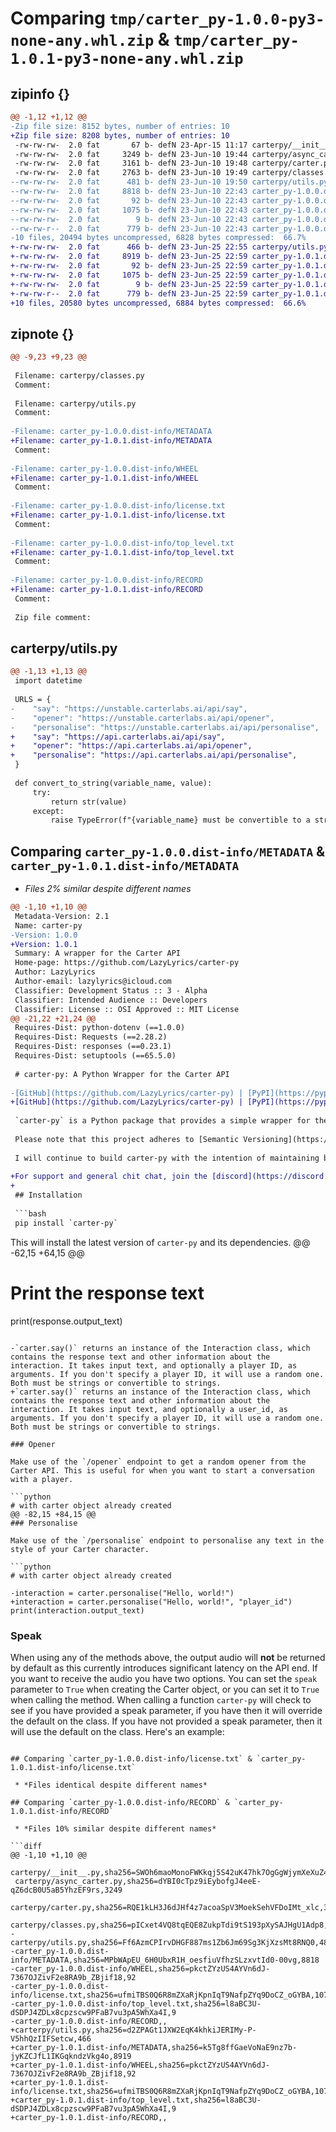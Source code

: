 # Comparing `tmp/carter_py-1.0.0-py3-none-any.whl.zip` & `tmp/carter_py-1.0.1-py3-none-any.whl.zip`

## zipinfo {}

```diff
@@ -1,12 +1,12 @@
-Zip file size: 8152 bytes, number of entries: 10
+Zip file size: 8208 bytes, number of entries: 10
 -rw-rw-rw-  2.0 fat       67 b- defN 23-Apr-15 11:17 carterpy/__init__.py
 -rw-rw-rw-  2.0 fat     3249 b- defN 23-Jun-10 19:44 carterpy/async_carter.py
 -rw-rw-rw-  2.0 fat     3161 b- defN 23-Jun-10 19:48 carterpy/carter.py
 -rw-rw-rw-  2.0 fat     2763 b- defN 23-Jun-10 19:49 carterpy/classes.py
--rw-rw-rw-  2.0 fat      481 b- defN 23-Jun-10 19:50 carterpy/utils.py
--rw-rw-rw-  2.0 fat     8818 b- defN 23-Jun-10 22:43 carter_py-1.0.0.dist-info/METADATA
--rw-rw-rw-  2.0 fat       92 b- defN 23-Jun-10 22:43 carter_py-1.0.0.dist-info/WHEEL
--rw-rw-rw-  2.0 fat     1075 b- defN 23-Jun-10 22:43 carter_py-1.0.0.dist-info/license.txt
--rw-rw-rw-  2.0 fat        9 b- defN 23-Jun-10 22:43 carter_py-1.0.0.dist-info/top_level.txt
--rw-rw-r--  2.0 fat      779 b- defN 23-Jun-10 22:43 carter_py-1.0.0.dist-info/RECORD
-10 files, 20494 bytes uncompressed, 6828 bytes compressed:  66.7%
+-rw-rw-rw-  2.0 fat      466 b- defN 23-Jun-25 22:55 carterpy/utils.py
+-rw-rw-rw-  2.0 fat     8919 b- defN 23-Jun-25 22:59 carter_py-1.0.1.dist-info/METADATA
+-rw-rw-rw-  2.0 fat       92 b- defN 23-Jun-25 22:59 carter_py-1.0.1.dist-info/WHEEL
+-rw-rw-rw-  2.0 fat     1075 b- defN 23-Jun-25 22:59 carter_py-1.0.1.dist-info/license.txt
+-rw-rw-rw-  2.0 fat        9 b- defN 23-Jun-25 22:59 carter_py-1.0.1.dist-info/top_level.txt
+-rw-rw-r--  2.0 fat      779 b- defN 23-Jun-25 22:59 carter_py-1.0.1.dist-info/RECORD
+10 files, 20580 bytes uncompressed, 6884 bytes compressed:  66.6%
```

## zipnote {}

```diff
@@ -9,23 +9,23 @@
 
 Filename: carterpy/classes.py
 Comment: 
 
 Filename: carterpy/utils.py
 Comment: 
 
-Filename: carter_py-1.0.0.dist-info/METADATA
+Filename: carter_py-1.0.1.dist-info/METADATA
 Comment: 
 
-Filename: carter_py-1.0.0.dist-info/WHEEL
+Filename: carter_py-1.0.1.dist-info/WHEEL
 Comment: 
 
-Filename: carter_py-1.0.0.dist-info/license.txt
+Filename: carter_py-1.0.1.dist-info/license.txt
 Comment: 
 
-Filename: carter_py-1.0.0.dist-info/top_level.txt
+Filename: carter_py-1.0.1.dist-info/top_level.txt
 Comment: 
 
-Filename: carter_py-1.0.0.dist-info/RECORD
+Filename: carter_py-1.0.1.dist-info/RECORD
 Comment: 
 
 Zip file comment:
```

## carterpy/utils.py

```diff
@@ -1,13 +1,13 @@
 import datetime
 
 URLS = {
-    "say": "https://unstable.carterlabs.ai/api/say",
-    "opener": "https://unstable.carterlabs.ai/api/opener",
-    "personalise": "https://unstable.carterlabs.ai/api/personalise",
+    "say": "https://api.carterlabs.ai/api/say",
+    "opener": "https://api.carterlabs.ai/api/opener",
+    "personalise": "https://api.carterlabs.ai/api/personalise",
 }
 
 def convert_to_string(variable_name, value):
     try:
         return str(value)
     except:
         raise TypeError(f"{variable_name} must be convertible to a string, received {type(value)}")
```

## Comparing `carter_py-1.0.0.dist-info/METADATA` & `carter_py-1.0.1.dist-info/METADATA`

 * *Files 2% similar despite different names*

```diff
@@ -1,10 +1,10 @@
 Metadata-Version: 2.1
 Name: carter-py
-Version: 1.0.0
+Version: 1.0.1
 Summary: A wrapper for the Carter API
 Home-page: https://github.com/LazyLyrics/carter-py
 Author: LazyLyrics
 Author-email: lazylyrics@icloud.com
 Classifier: Development Status :: 3 - Alpha
 Classifier: Intended Audience :: Developers
 Classifier: License :: OSI Approved :: MIT License
@@ -21,22 +21,24 @@
 Requires-Dist: python-dotenv (==1.0.0)
 Requires-Dist: Requests (==2.28.2)
 Requires-Dist: responses (==0.23.1)
 Requires-Dist: setuptools (==65.5.0)
 
 # carter-py: A Python Wrapper for the Carter API
 
-[GitHub](https://github.com/LazyLyrics/carter-py) | [PyPI](https://pypi.org/project/carter-py/) | [Change Log](https://github.com/LazyLyrics/carter-py/blob/main/CHANGELOG.md)| [Docs](https://lazylyrics.gitbook.io/carter-py/)
+[GitHub](https://github.com/LazyLyrics/carter-py) | [PyPI](https://pypi.org/project/carter-py/) | [Change Log](https://github.com/LazyLyrics/carter-py/blob/main/CHANGELOG.md)| [Docs](https://lazylyrics.gitbook.io/carter-py-v1/)
 
 `carter-py` is a Python package that provides a simple wrapper for the Carter API. It allows you to easily send text messages to the API and receive responses with minimal setup, and with the ability to add more complex functionality in upcoming releases.
 
 Please note that this project adheres to [Semantic Versioning](https://semver.org/spec/v2.0.0.html). As carter-py is built around an API which is still in beta, breaking changes may be introduced indirectly in minor releases. Major releases will be reserved for breaking changes to the way in carter-py is used. IE. function names, parameter depreciations etc. Where a breaking change is made on the API side, carter-py will be updated to reflect this change.
 
 I will continue to build carter-py with the intention of maintaining backwards compatibility, but this is not guaranteed. Previous versions of carter-py are always likely to be outdated as the API progresses. Please consult the changelog for any breaking changes and try to use the latest version of carter-py.
 
+For support and general chit chat, join the [discord](https://discord.gg/4w2Hs9QU)!
+
 ## Installation
 
 ```bash
 pip install `carter-py`
 ```
 
 This will install the latest version of `carter-py` and its dependencies.
@@ -62,15 +64,15 @@
 
 # Print the response text
 
 print(response.output_text)
 
 ```
 
-`carter.say()` returns an instance of the Interaction class, which contains the response text and other information about the interaction. It takes input text, and optionally a player ID, as arguments. If you don't specify a player ID, it will use a random one. Both must be strings or convertible to strings.
+`carter.say()` returns an instance of the Interaction class, which contains the response text and other information about the interaction. It takes input text, and optionally a user_id, as arguments. If you don't specify a player ID, it will use a random one. Both must be strings or convertible to strings.
 
 ### Opener
 
 Make use of the `/opener` endpoint to get a random opener from the Carter API. This is useful for when you want to start a conversation with a player.
 
 ```python
 # with carter object already created
@@ -82,15 +84,15 @@
 ### Personalise
 
 Make use of the `/personalise` endpoint to personalise any text in the style of your Carter character.
 
 ```python
 # with carter object already created
 
-interaction = carter.personalise("Hello, world!")
+interaction = carter.personalise("Hello, world!", "player_id")
 print(interaction.output_text)
 ```
 
 ### Speak
 
 When using any of the methods above, the output audio will **not** be returned by default as this currently introduces significant latency on the API end. If you want to receive the audio you have two options. You can set the `speak` parameter to `True` when creating the Carter object, or you can set it to `True` when calling the method. When calling a function `carter-py` will check to see if you have provided a speak parameter, if you have then it will override the default on the class. If you have not provided a speak parameter, then it will use the default on the class. Here's an example:
```

## Comparing `carter_py-1.0.0.dist-info/license.txt` & `carter_py-1.0.1.dist-info/license.txt`

 * *Files identical despite different names*

## Comparing `carter_py-1.0.0.dist-info/RECORD` & `carter_py-1.0.1.dist-info/RECORD`

 * *Files 10% similar despite different names*

```diff
@@ -1,10 +1,10 @@
 carterpy/__init__.py,sha256=SWOh6maoMonoFWKkqj5S42uK47hk7OgGgWjymXeXuZ4,67
 carterpy/async_carter.py,sha256=dYBI0cTpz9iEybofgJ4eeE-qZ6dcB0U5aB5YhzEF9rs,3249
 carterpy/carter.py,sha256=RQE1kLH3J6dJHf4z7acoaSpV3MoekSehVFDoIMt_xlc,3161
 carterpy/classes.py,sha256=pICxet4VQ8tqEQE8ZukpTdi9tS193pXySAJHgU1Adp8,2763
-carterpy/utils.py,sha256=Ff6AzmCPIrvDHGF887ms1Zb6Jm69Sg3KjXzsMt8RNQ0,481
-carter_py-1.0.0.dist-info/METADATA,sha256=MPbWApEU_6H0UbxR1H_oesfiuVfhzSLzxvtId0-00vg,8818
-carter_py-1.0.0.dist-info/WHEEL,sha256=pkctZYzUS4AYVn6dJ-7367OJZivF2e8RA9b_ZBjif18,92
-carter_py-1.0.0.dist-info/license.txt,sha256=ufmiTBS0Q6R8mZXaRjKpnIqT9NafpZYq9DoCZ_oGYBA,1075
-carter_py-1.0.0.dist-info/top_level.txt,sha256=l8aBC3U-dSDPJ4ZDLx8cpzscw9PFaB7vu3pA5WhXa4I,9
-carter_py-1.0.0.dist-info/RECORD,,
+carterpy/utils.py,sha256=d2ZPAGt1JXW2EqK4khkiJERIMy-P-V5hhQzIIFSetcw,466
+carter_py-1.0.1.dist-info/METADATA,sha256=k5Tg8ffGaeVoNaE9nz7b-jyKZCJfL1IKGqkndzVkg4o,8919
+carter_py-1.0.1.dist-info/WHEEL,sha256=pkctZYzUS4AYVn6dJ-7367OJZivF2e8RA9b_ZBjif18,92
+carter_py-1.0.1.dist-info/license.txt,sha256=ufmiTBS0Q6R8mZXaRjKpnIqT9NafpZYq9DoCZ_oGYBA,1075
+carter_py-1.0.1.dist-info/top_level.txt,sha256=l8aBC3U-dSDPJ4ZDLx8cpzscw9PFaB7vu3pA5WhXa4I,9
+carter_py-1.0.1.dist-info/RECORD,,
```

